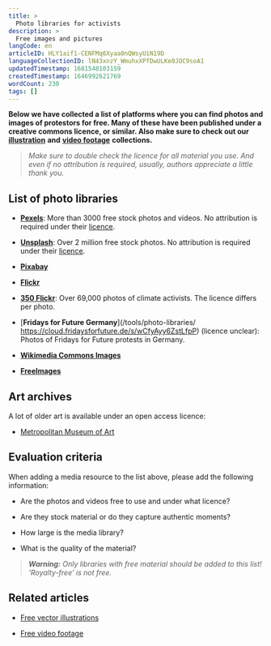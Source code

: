 ```yaml
---
title: >
  Photo libraries for activists
description: >
  Free images and pictures
langCode: en
articleID: HLY1aif1-CENFMq6Xyaa0nQWsyUiN19D
languageCollectionID: lN43xnzY_WmuhxXPfDwULKe0JOC9soA1
updatedTimestamp: 1681548103159
createdTimestamp: 1646992621769
wordCount: 230
tags: []
---
```


**Below we have collected a list of platforms where you can find photos and images of protestors for free. Many of these have been published under a creative commons licence, or similar. Also make sure to check out our** [**illustration**](/tools/vector-libraries) **and** [**video footage**](/tools/video-libraries) **collections.**

> _Make sure to double check the licence for all material you use. And even if no attribution is required, usually, authors appreciate a little thank you._

## List of photo libraries

-   [**Pexels**](https://www.pexels.com): More than 3000 free stock photos and videos. No attribution is required under their [licence](/tools/photo-libraries/).
    
-   [**Unsplash**](https://unsplash.com): Over 2 million free stock photos. No attribution is required under their [licence](https://unsplash.com/license).
    
-   [**Pixabay**](https://pixabay.com)
    
-   [**Flickr**](https://www.flickr.com/creativecommons/)
    
-   [**350 Flickr**](https://www.flickr.com/photos/350org/albums): Over 69,000 photos of climate activists. The licence differs per photo.
    
-   [**Fridays for Future Germany**](/tools/photo-libraries/ https://cloud.fridaysforfuture.de/s/wCfyAyy6ZstLfpP) (licence unclear): Photos of Fridays for Future protests in Germany.
    
-   [**Wikimedia Commons Images**](https://commons.wikimedia.org/wiki/Category:Images)
    
-   [**FreeImages**](https://www.freeimages.com/)
    

## Art archives

A lot of older art is available under an open access licence:

-   [Metropolitan Museum of Art](https://www.metmuseum.org/art/collection/search?searchField=All&sortBy=Relevance&pageSize=0&showOnly=openAccess)
    

<action-smart-small></action-smart-small>

## **Evaluation criteria**

When adding a media resource to the list above, please add the following information:

-   Are the photos and videos free to use and under what licence?
    
-   Are they stock material or do they capture authentic moments?
    
-   How large is the media library?
    
-   What is the quality of the material?
    

> **_Warning:_** _Only libraries with free material should be added to this list! 'Royalty-free’ is not free._

## **Related articles**

-   [Free vector illustrations](/tools/vector-libraries)
    
-   [Free video footage](/tools/video-libraries)